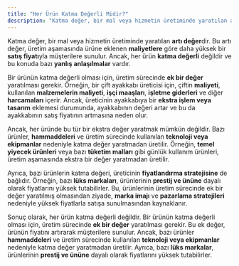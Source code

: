 ```yaml
---
title: "Her Ürün Katma Değerli Midir?"
description: "Katma değer, bir mal veya hizmetin üretiminde yaratılan artı değerdir"
---
```


Katma değer, bir mal veya hizmetin üretiminde yaratılan **artı değer**dir. Bu artı değer, üretim aşamasında ürüne eklenen **maliyetlere** göre daha yüksek bir **satış fiyatı**yla müşterilere sunulur. Ancak, her ürün **katma değerli** değildir ve bu konuda bazı **yanlış anlaşılmalar** vardır.

Bir ürünün katma değerli olması için, üretim sürecinde **ek bir değer** yaratılması gerekir. Örneğin, bir çift ayakkabı üreticisi için, çiftin **maliyeti**, kullanılan **malzemelerin maliyeti**, **işçi maaşları**, **işletme giderleri** ve diğer **harcamaları** içerir. Ancak, üreticinin ayakkabıya bir **ekstra işlem veya tasarım** eklemesi durumunda, ayakkabının değeri artar ve bu da ayakkabının satış fiyatının artmasına neden olur.

Ancak, her üründe bu tür bir ekstra değer yaratmak mümkün değildir. Bazı ürünler, **hammaddeleri** ve üretim sürecinde kullanılan **teknoloji veya ekipmanlar** nedeniyle katma değer yaratmadan üretilir. Örneğin, **temel yiyecek ürünleri** veya bazı **tüketim malları** gibi günlük kullanım ürünleri, üretim aşamasında ekstra bir değer yaratmadan üretilir.

Ayrıca, bazı ürünlerin katma değeri, üreticinin **fiyatlandırma stratejisine** de bağlıdır. Örneğin, bazı **lüks markaları**, ürünlerinin **prestij ve ününe** dayalı olarak fiyatlarını yüksek tutabilirler. Bu, ürünlerinin üretim sürecinde ek bir değer yaratılmış olmasından ziyade, **marka imajı** ve **pazarlama stratejileri** nedeniyle yüksek fiyatlarla satışa sunulmasından kaynaklanır.

Sonuç olarak, her ürün katma değerli değildir. Bir ürünün katma değerli olması için, üretim sürecinde **ek bir değer** yaratılması gerekir. Bu ek değer, ürünün fiyatını artırarak müşterilere sunulur. Ancak, bazı ürünler **hammaddeleri** ve üretim sürecinde kullanılan **teknoloji veya ekipmanlar** nedeniyle katma değer yaratmadan üretilir. Ayrıca, bazı **lüks markalar**, ürünlerinin **prestij ve ününe** dayalı olarak fiyatlarını yüksek tutabilirler.
